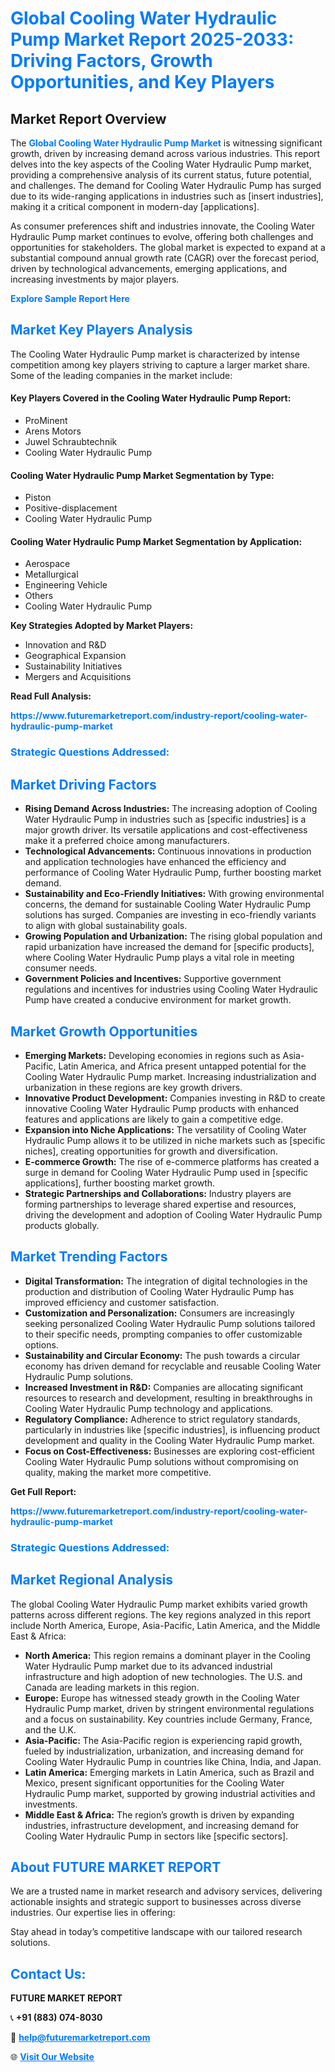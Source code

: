 <h1 style="color: #007BFF;">Global Cooling Water Hydraulic Pump Market Report 2025-2033: Driving Factors, Growth Opportunities, and Key Players</h1>

<section id="overview">
<h2>Market Report Overview</h2>
<p>The <a href="https://www.futuremarketreport.com/industry-report/cooling-water-hydraulic-pump-market" style="color: #007BFF; text-decoration: none;"><strong>Global Cooling Water Hydraulic Pump Market</strong></a> is witnessing significant growth, driven by increasing demand across various industries. This report delves into the key aspects of the Cooling Water Hydraulic Pump market, providing a comprehensive analysis of its current status, future potential, and challenges. The demand for Cooling Water Hydraulic Pump has surged due to its wide-ranging applications in industries such as [insert industries], making it a critical component in modern-day [applications].</p>
<p>As consumer preferences shift and industries innovate, the Cooling Water Hydraulic Pump market continues to evolve, offering both challenges and opportunities for stakeholders. The global market is expected to expand at a substantial compound annual growth rate (CAGR) over the forecast period, driven by technological advancements, emerging applications, and increasing investments by major players.</p>
</section>

<section id="overview">
<p><a href="https://www.futuremarketreport.com/request-sample/reportId=110328" style="color: #007BFF; text-decoration: none;"><strong>Explore Sample Report Here</strong></a></p>
</section>

<section id="key-players">
<h2 style="color: #007BFF;">Market Key Players Analysis</h2>
<p>The Cooling Water Hydraulic Pump market is characterized by intense competition among key players striving to capture a larger market share. Some of the leading companies in the market include:</p>
<h4>Key Players Covered in the Cooling Water Hydraulic Pump Report:</h4>
<ul><li>ProMinent</li><li>Arens Motors</li><li>Juwel Schraubtechnik</li><li>Cooling Water Hydraulic Pump</li></ul>
<h4>Cooling Water Hydraulic Pump Market Segmentation by Type:</h4>
<ul><li>Piston</li><li>Positive-displacement</li><li>Cooling Water Hydraulic Pump</li></ul>

<h4>Cooling Water Hydraulic Pump Market Segmentation by Application:</h4>
<ul><li>Aerospace</li><li>Metallurgical</li><li>Engineering Vehicle</li><li>Others</li><li>Cooling Water Hydraulic Pump</li></ul>
<p><strong>Key Strategies Adopted by Market Players:</strong></p>
<ul>
<li>Innovation and R&D</li>
<li>Geographical Expansion</li>
<li>Sustainability Initiatives</li>
<li>Mergers and Acquisitions</li>
</ul>
</section>

<section>
<p><strong>Read Full Analysis: </strong></p><a href="https://www.futuremarketreport.com/industry-report/cooling-water-hydraulic-pump-market" style="color: #007BFF; text-decoration: none;"><strong>https://www.futuremarketreport.com/industry-report/cooling-water-hydraulic-pump-market</strong></a>
<h3 style="color: #007BFF;">Strategic Questions Addressed:</h3>
</section>

<section id="driving-factors">
<h2 style="color: #007BFF;">Market Driving Factors</h2>
<ul>
<li><strong>Rising Demand Across Industries:</strong> The increasing adoption of Cooling Water Hydraulic Pump in industries such as [specific industries] is a major growth driver. Its versatile applications and cost-effectiveness make it a preferred choice among manufacturers.</li>
<li><strong>Technological Advancements:</strong> Continuous innovations in production and application technologies have enhanced the efficiency and performance of Cooling Water Hydraulic Pump, further boosting market demand.</li>
<li><strong>Sustainability and Eco-Friendly Initiatives:</strong> With growing environmental concerns, the demand for sustainable Cooling Water Hydraulic Pump solutions has surged. Companies are investing in eco-friendly variants to align with global sustainability goals.</li>
<li><strong>Growing Population and Urbanization:</strong> The rising global population and rapid urbanization have increased the demand for [specific products], where Cooling Water Hydraulic Pump plays a vital role in meeting consumer needs.</li>
<li><strong>Government Policies and Incentives:</strong> Supportive government regulations and incentives for industries using Cooling Water Hydraulic Pump have created a conducive environment for market growth.</li>
</ul>
</section>

<section id="growth-opportunities">
<h2 style="color: #007BFF;">Market Growth Opportunities</h2>
<ul>
<li><strong>Emerging Markets:</strong> Developing economies in regions such as Asia-Pacific, Latin America, and Africa present untapped potential for the Cooling Water Hydraulic Pump market. Increasing industrialization and urbanization in these regions are key growth drivers.</li>
<li><strong>Innovative Product Development:</strong> Companies investing in R&D to create innovative Cooling Water Hydraulic Pump products with enhanced features and applications are likely to gain a competitive edge.</li>
<li><strong>Expansion into Niche Applications:</strong> The versatility of Cooling Water Hydraulic Pump allows it to be utilized in niche markets such as [specific niches], creating opportunities for growth and diversification.</li>
<li><strong>E-commerce Growth:</strong> The rise of e-commerce platforms has created a surge in demand for Cooling Water Hydraulic Pump used in [specific applications], further boosting market growth.</li>
<li><strong>Strategic Partnerships and Collaborations:</strong> Industry players are forming partnerships to leverage shared expertise and resources, driving the development and adoption of Cooling Water Hydraulic Pump products globally.</li>
</ul>
</section>

<section id="trending-factors">
<h2 style="color: #007BFF;">Market Trending Factors</h2>
<ul>
<li><strong>Digital Transformation:</strong> The integration of digital technologies in the production and distribution of Cooling Water Hydraulic Pump has improved efficiency and customer satisfaction.</li>
<li><strong>Customization and Personalization:</strong> Consumers are increasingly seeking personalized Cooling Water Hydraulic Pump solutions tailored to their specific needs, prompting companies to offer customizable options.</li>
<li><strong>Sustainability and Circular Economy:</strong> The push towards a circular economy has driven demand for recyclable and reusable Cooling Water Hydraulic Pump solutions.</li>
<li><strong>Increased Investment in R&D:</strong> Companies are allocating significant resources to research and development, resulting in breakthroughs in Cooling Water Hydraulic Pump technology and applications.</li>
<li><strong>Regulatory Compliance:</strong> Adherence to strict regulatory standards, particularly in industries like [specific industries], is influencing product development and quality in the Cooling Water Hydraulic Pump market.</li>
<li><strong>Focus on Cost-Effectiveness:</strong> Businesses are exploring cost-efficient Cooling Water Hydraulic Pump solutions without compromising on quality, making the market more competitive.</li>
</ul>
</section>

<section>
<p><strong>Get Full Report: </strong></p><a href="https://www.futuremarketreport.com/industry-report/cooling-water-hydraulic-pump-market" style="color: #007BFF; text-decoration: none;"><strong>https://www.futuremarketreport.com/industry-report/cooling-water-hydraulic-pump-market</strong></a>
<h3 style="color: #007BFF;">Strategic Questions Addressed:</h3>
</section>


<section id="regional-analysis">
<h2 style="color: #007BFF;">Market Regional Analysis</h2>
<p>The global Cooling Water Hydraulic Pump market exhibits varied growth patterns across different regions. The key regions analyzed in this report include North America, Europe, Asia-Pacific, Latin America, and the Middle East & Africa:</p>
<ul>
<li><strong>North America:</strong> This region remains a dominant player in the Cooling Water Hydraulic Pump market due to its advanced industrial infrastructure and high adoption of new technologies. The U.S. and Canada are leading markets in this region.</li>
<li><strong>Europe:</strong> Europe has witnessed steady growth in the Cooling Water Hydraulic Pump market, driven by stringent environmental regulations and a focus on sustainability. Key countries include Germany, France, and the U.K.</li>
<li><strong>Asia-Pacific:</strong> The Asia-Pacific region is experiencing rapid growth, fueled by industrialization, urbanization, and increasing demand for Cooling Water Hydraulic Pump in countries like China, India, and Japan.</li>
<li><strong>Latin America:</strong> Emerging markets in Latin America, such as Brazil and Mexico, present significant opportunities for the Cooling Water Hydraulic Pump market, supported by growing industrial activities and investments.</li>
<li><strong>Middle East & Africa:</strong> The region’s growth is driven by expanding industries, infrastructure development, and increasing demand for Cooling Water Hydraulic Pump in sectors like [specific sectors].</li>
</ul>
</section>

<footer>
<h2 style="color: #007BFF;">About FUTURE MARKET REPORT</h2>
<p>We are a trusted name in market research and advisory services, delivering actionable insights and strategic support to businesses across diverse industries. Our expertise lies in offering:</p>

<p>Stay ahead in today’s competitive landscape with our tailored research solutions.</p>

<h2 style="color: #007BFF;">Contact Us:</h2>
<p><strong>FUTURE MARKET REPORT</strong></p>
<p>📞 <strong>+91 (883) 074-8030</strong></p>
<p>📧 <strong><a href="mailto:help@futuremarketreport.com" style="color: #007BFF;">help@futuremarketreport.com</a></strong></p>
<p>🌐 <strong><a href="https://www.futuremarketreport.com/" style="color: #007BFF;">Visit Our Website</a></strong></p>
</footer>